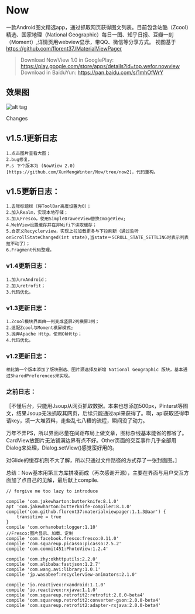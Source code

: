 # Now
一款Android图文精选app，通过抓取网页获得图文列表。目前包含站酷（Zcool）精选、国家地理（National Geographic）每日一图、知乎日报、豆瓣一刻（Moment）,详情页用webview显示，带QQ、微信等分享方式。
视图基于 https://github.com/florent37/MaterialViewPager 

> Download NowView 1.0 in GooglePlay: https://play.google.com/store/apps/details?id=top.wefor.nowview
> Download in BaiduYun: https://pan.baidu.com/s/1mhOfWrY

## 效果图
![alt tag](https://raw.githubusercontent.com/XunMengWinter/Now/master/images/nowview20160129.jpg)

Changes

## v1.5.1更新日志
    1.点击图片查看大图；
    2.bug修复。
    P.s 下个版本为 (NowView 2.0)[https://github.com/XunMengWinter/Now/tree/now2]，代码重构。

## v1.5更新日志：
    1.去除标题栏（将ToolBar高度设置为0）；
    2.加入Realm，实现本地存储；
    3.加入Fresco，使用SimpleDraweeView替换ImageView;
    4.WebView设置缓存并在非Wifi下读取缓存；
    5.自定义Recyclerview，实现上拉加载更多与下拉刷新（通过监听onScrollStateChanged(int state),当state＝SCROLL_STATE_SETTLING时表示列表拉不动了）；
    6.Fragment代码整理。

### v1.4更新日志：
    1.加入rxAndroid；
    2.加入retrofit；
    3.代码优化。

### v1.3更新日志：
    1.Zcool模块界面由一列变成竖屏2列横屏3列；
    2.适配Zcool与Moment横屏模式;
    3.抛弃Apache Http，使用OkHttp；
    4.代码优化。
    
### v1.2更新日志：
    相比第一个版本添加了版块删选、图片源选择及新增 National Geographic 版块，基本通过SharedPreferences来实现。

### 之前日志：
［不懂后台，只能用Jsoup从网页抓取数据。本来也想添加500px，Pinterst等图文，结果Jsoup无法抓取其网页，后续只能通过api来获得了。啊，api获取还得申请key，填一大堆资料，走些乱七八糟的流程，瞬间没了动力。

万年不弄PS，所以界面尽量在间距布局上做文章，图标杂线基本能省的都省了。CardView放图片无法铺满边界有点不好。Other页面的交互事件几乎全部用Dialog来处理，Dialog.setView()感觉蛮好用的。

对Glide的缓存机制不大了解，所以只通过文件路径的方式存了一张封面图。］

总结：Now基本用第三方库拼凑而成（再次感谢开源），主要在界面与用户交互方面加了点自己的见解，最后献上compile.

    // forgive me too lazy to introduce
    
    compile 'com.jakewharton:butterknife:8.1.0'
    apt 'com.jakewharton:butterknife-compiler:8.1.0'
    compile('com.github.florent37:materialviewpager:1.1.3@aar') {
        transitive = true
    }
    compile 'com.orhanobut:logger:1.10'
    //Fresco:图片显示、加载、定制
    compile 'com.facebook.fresco:fresco:0.11.0'
    compile 'com.squareup.picasso:picasso:2.5.2'
    compile 'com.commit451:PhotoView:1.2.4'

    compile 'com.zhy:okhttputils:2.2.0'
    compile 'com.alibaba:fastjson:1.2.7'
    compile 'com.wang.avi:library:1.0.1'
    compile 'jp.wasabeef:recyclerview-animators:2.1.0'

    compile 'io.reactivex:rxandroid:1.1.0'
    compile 'io.reactivex:rxjava:1.1.0'
    compile 'com.squareup.retrofit2:retrofit:2.0.0-beta4'
    compile 'com.squareup.retrofit2:converter-gson:2.0.0-beta4'
    compile 'com.squareup.retrofit2:adapter-rxjava:2.0.0-beta4'
